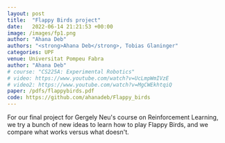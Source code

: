 ```yaml
---
layout: post
title:  "Flappy Birds project"
date:   2022-06-14 21:21:53 +00:00
image: /images/fp1.png
author: "Ahana Deb"
authors: "<strong>Ahana Deb</strong>, Tobias Glaninger"
categories: UPF
venue: Universitat Pompeu Fabra
author: "Ahana Deb"
# course: "CS225A: Experimental Robotics"
# video: https://www.youtube.com/watch?v=UcLmpWmIVzE
# video2: https://www.youtube.com/watch?v=MgCWEkhtqiQ
paper: /pdfs/flappybirds.pdf
code: https://github.com/ahanadeb/Flappy_birds
---
```

For our final project for Gergely Neu's course on Reinforcement Learning, we try a bunch of new ideas to learn how to play Flappy Birds, and we compare what works versus what doesn't.
<!-- [CS225A Paper](/pdfs/cs225a.pdf){:target="_blank"}

[Short demo video on YouTube](https://www.youtube.com/watch?v=UcLmpWmIVzE)

[Longer demo video on YouTube](https://www.youtube.com/watch?v=MgCWEkhtqiQ)

<center>
<iframe src="http://www.youtube.com/embed/MgCWEkhtqiQ" frameborder="0" height="315" width="560"></iframe>
</center> -->